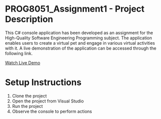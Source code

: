 # PROG8051_Assignment1 - Project Description

This C# console application has been developed as an assignment for the High-Quality Software Engineering Programming subject. The application enables users to create a virtual pet and engage in various virtual activities with it. A live demonstration of the application can be accessed through the following link.


[Watch Live Demo](https://youtu.be/U9OTGCu1RTs)


# Setup Instructions

1. Clone the project
2. Open the project from Visual Studio
3. Run the project
4. Observe the console to perform actions
